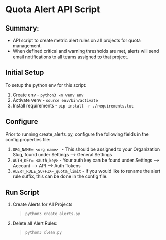 # Quota Alert API Script

## Summary:

- API script to create metric alert rules on all projects for quota management.
- When defined critical and warning thresholds are met, alerts will send email notifications to all teams assigned to that project.

## Initial Setup

To setup the python env for this script:

1. Create env - ```python3 -m venv env```
2. Activate venv - ```source env/bin/activate```
3. Install requirements - ```pip install -r ./requirements.txt```

## Configure

Prior to running create_alerts.py, configure the following fields in the config.properties file:

1. `ORG_NAME= <org name> ` - This should be assigned to your Organization Slug, found under Settings --> General Settings
3. `AUTH_KEY= <auth_key>` - Your auth key can be found under Settings --> Account --> API --> Auth Tokens
4. `ALERT_RULE_SUFFIX=_quota_limit` - If you would like to rename the alert rule suffix, this can be done in the config file. 


## Run Script 

1. Create Alerts for All Projects

    > ```python3 create_alerts.py```

2. Delete all Alert Rules:

    > ```python3 clean.py```
